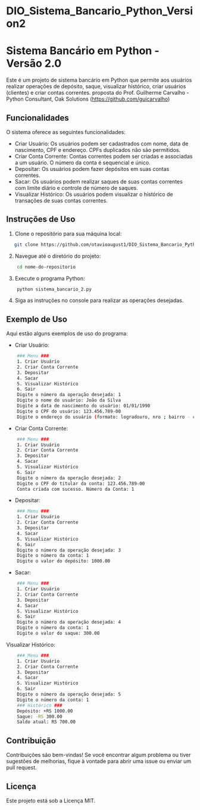 # DIO_Sistema_Bancario_Python_Version2
 
# Sistema Bancário em Python - Versão 2.0

Este é um projeto de sistema bancário em Python que permite aos usuários realizar operações de depósito, saque, visualizar histórico, criar usuários (clientes) e criar contas correntes.
proposta do Prof. Guilherme Carvalho - Python Consultant, Oak Solutions (https://github.com/guicarvalho)

## Funcionalidades

O sistema oferece as seguintes funcionalidades:

- Criar Usuário: Os usuários podem ser cadastrados com nome, data de nascimento, CPF e endereço. CPFs duplicados não são permitidos.
- Criar Conta Corrente: Contas correntes podem ser criadas e associadas a um usuário. O número da conta é sequencial e único.
- Depositar: Os usuários podem fazer depósitos em suas contas correntes.
- Sacar: Os usuários podem realizar saques de suas contas correntes com limite diário e controle de número de saques.
- Visualizar Histórico: Os usuários podem visualizar o histórico de transações de suas contas correntes.

## Instruções de Uso

1. Clone o repositório para sua máquina local:

```bash
   git clone https://github.com/otavioaugust1/DIO_Sistema_Bancario_Python_Version2.git
```


2. Navegue até o diretório do projeto:

```bash
    cd nome-do-repositorio
```

3. Execute o programa Python:

```bash
    python sistema_bancario_2.py
```

4. Siga as instruções no console para realizar as operações desejadas.

## Exemplo de Uso
Aqui estão alguns exemplos de uso do programa:

* Criar Usuário:

```bash
    ### Menu ###
    1. Criar Usuário
    2. Criar Conta Corrente
    3. Depositar
    4. Sacar
    5. Visualizar Histórico
    6. Sair
    Digite o número da operação desejada: 1
    Digite o nome do usuário: João da Silva
    Digite a data de nascimento do usuário: 01/01/1990
    Digite o CPF do usuário: 123.456.789-00
    Digite o endereço do usuário (formato: logradouro, nro ; bairro - cidade/sigla estado): Rua Principal, 123 ; Centro - São Paulo/SP
```

* Criar Conta Corrente:

```bash
    ### Menu ###
    1. Criar Usuário
    2. Criar Conta Corrente
    3. Depositar
    4. Sacar
    5. Visualizar Histórico
    6. Sair
    Digite o número da operação desejada: 2
    Digite o CPF do titular da conta: 123.456.789-00
    Conta criada com sucesso. Número da Conta: 1
```
* Depositar:

```bash
    ### Menu ###
    1. Criar Usuário
    2. Criar Conta Corrente
    3. Depositar
    4. Sacar
    5. Visualizar Histórico
    6. Sair
    Digite o número da operação desejada: 3
    Digite o número da conta: 1
    Digite o valor do depósito: 1000.00
```

* Sacar:

```bash
    ### Menu ###
    1. Criar Usuário
    2. Criar Conta Corrente
    3. Depositar
    4. Sacar
    5. Visualizar Histórico
    6. Sair
    Digite o número da operação desejada: 4
    Digite o número da conta: 1
    Digite o valor do saque: 300.00
```
Visualizar Histórico:

```bash
    ### Menu ###
    1. Criar Usuário
    2. Criar Conta Corrente
    3. Depositar
    4. Sacar
    5. Visualizar Histórico
    6. Sair
    Digite o número da operação desejada: 5
    Digite o número da conta: 1
    ### Histórico ###
    Depósito: +RS 1000.00
    Saque: -RS 300.00
    Saldo atual: RS 700.00
```

## Contribuição
Contribuições são bem-vindas! Se você encontrar algum problema ou tiver sugestões de melhorias, fique à vontade para abrir uma issue ou enviar um pull request.

## Licença
Este projeto está sob a Licença MIT.











